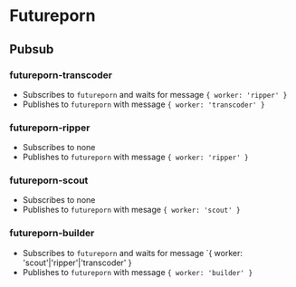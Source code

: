 # Futureporn

## Pubsub

### futureporn-transcoder

  * Subscribes to `futureporn` and waits for message `{ worker: 'ripper' }`
  * Publishes to `futureporn` with message `{ worker: 'transcoder' }`

### futureporn-ripper

  * Subscribes to none
  * Publishes to `futureporn` with message `{ worker: 'ripper' }`

### futureporn-scout

  * Subscribes to none
  * Publishes to `futureporn` with mesage `{ worker: 'scout' }`

### futureporn-builder

  * Subscribes to `futureporn` and waits for message `{ worker: 'scout'|'ripper'|'transcoder' }
  * Publishes to `futureporn` with message `{ worker: 'builder' }`
